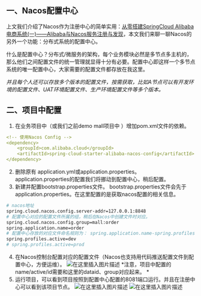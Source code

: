 
## 一、Nacos配置中心
上文我们介绍了Nacos作为注册中心的简单实用：[从零搭建SpringCloud Alibaba电商系统(一)——Alibaba与Nacos服务注册与发现](https://blog.csdn.net/qq_35946969/article/details/105188015)，本文我们来聊一聊Nacos的另外一个功能：分布式系统的配置中心。  
  
   什么是配置中心？分布式/微服务的架构，每个业务模块必然是多节点多主机的，那么他们之间配置文件的统一管理就显得十分有必要。配置中心即这样一个多节点系统的唯一配置中心，大家需要的配置文件都存放在我这里。 
  
  *并且每个人还可以存放多个版本的配置文件，按需获取，比如A节点可以有开发环境的配置文件、UAT环境配置文件、生产环境配置文件等多个版本。*
    
## 二、项目中配置
1. 在业务项目中（或我们之前demo mall项目中 ）增加pom.xml文件的依赖。

```yaml
<!-- 使用Nacos Config -->
<dependency>
    <groupId>com.alibaba.cloud</groupId>
    <artifactId>spring-cloud-starter-alibaba-nacos-config</artifactId>
</dependency>
```

2. 删除原有 application.yml或application.properties。
	application.properties的配置我们将挪动到配置中心，稍后配置。
3. 新建并配置bootstrap.properties文件。
  bootstrap.properties文件会先于application.properties。在这里配置的是获取nacos配置的相关信息。
  
```bash
# nacos地址
spring.cloud.nacos.config.server-addr=127.0.0.1:8848
# 配置中心对应的配置文件所属的组，稍后在Nacos中创建文件时对应。
spring.cloud.nacos.config.group=mall:order 
spring.application.name=order 
# 配置中心存放的对应文件命名规则为： spring.application.name-spring.profiles.active
spring.profiles.active=dev 
# spring.profiles.active=prod
```


4. 在Nacos控制台配置对应的配置文件（Nacos也支持用代码推送配置文件到配置中心，方便运维）。
	![在这里插入图片描述](https://img-blog.csdnimg.cn/20200403001548143.png?x-oss-process=image/watermark,type_ZmFuZ3poZW5naGVpdGk,shadow_10,text_aHR0cHM6Ly9ibG9nLmNzZG4ubmV0L3FxXzM1OTQ2OTY5,size_16,color_FFFFFF,t_70)
*注意，项目中配置的name/active/id需要和这里的dataid、group对应起来。 *
5.  运行项目，可以看到项目按照到配置中心配置的8081端口运行。并且在注册中心可以看到该项目节点。
![在这里插入图片描述](https://img-blog.csdnimg.cn/20200403001719211.png?x-oss-process=image/watermark,type_ZmFuZ3poZW5naGVpdGk,shadow_10,text_aHR0cHM6Ly9ibG9nLmNzZG4ubmV0L3FxXzM1OTQ2OTY5,size_16,color_FFFFFF,t_70)
![在这里插入图片描述](https://img-blog.csdnimg.cn/20200403001918354.png?x-oss-process=image/watermark,type_ZmFuZ3poZW5naGVpdGk,shadow_10,text_aHR0cHM6Ly9ibG9nLmNzZG4ubmV0L3FxXzM1OTQ2OTY5,size_16,color_FFFFFF,t_70)